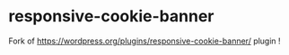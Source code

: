 responsive-cookie-banner
========================

Fork of https://wordpress.org/plugins/responsive-cookie-banner/ plugin !
